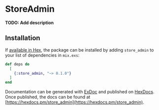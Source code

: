 # StoreAdmin

**TODO: Add description**

## Installation

If [available in Hex](https://hex.pm/docs/publish), the package can be installed
by adding `store_admin` to your list of dependencies in `mix.exs`:

```elixir
def deps do
  [
    {:store_admin, "~> 0.1.0"}
  ]
end
```

Documentation can be generated with [ExDoc](https://github.com/elixir-lang/ex_doc)
and published on [HexDocs](https://hexdocs.pm). Once published, the docs can
be found at [https://hexdocs.pm/store_admin](https://hexdocs.pm/store_admin).

